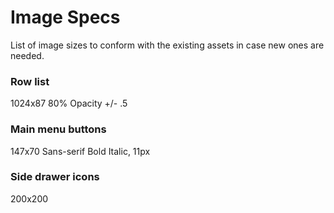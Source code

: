 # Image Specs
List of image sizes to conform with the existing assets in case new ones are needed.

### Row list
1024x87
80% Opacity +/- .5

### Main menu buttons
147x70
Sans-serif Bold Italic, 11px

### Side drawer icons
200x200
